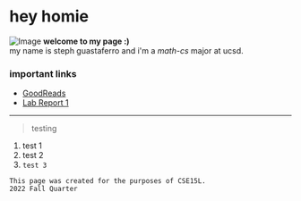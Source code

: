 # hey homie
![Image](https://i.pinimg.com/originals/99/06/48/990648284db99a080ee64f48b56886b1.jpg)
**welcome to my page :)**<br>
 my name is steph guastaferro and i'm a *math-cs* major at ucsd.

### important links
- [GoodReads](https://www.goodreads.com/)
- [Lab Report 1](https://stguast.github.io/cse15l-lab-reports/lab-report-1-week-0.html)

---
>testing
1. test 1
2. test 2
3. `test 3`
```
This page was created for the purposes of CSE15L.
2022 Fall Quarter
```